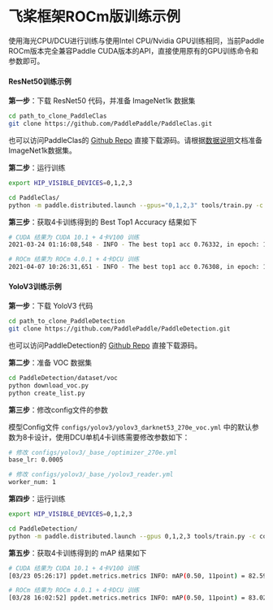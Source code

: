 # 飞桨框架ROCm版训练示例

使用海光CPU/DCU进行训练与使用Intel CPU/Nvidia GPU训练相同，当前Paddle ROCm版本完全兼容Paddle CUDA版本的API，直接使用原有的GPU训练命令和参数即可。

#### ResNet50训练示例

**第一步**：下载 ResNet50 代码，并准备 ImageNet1k 数据集

```bash
cd path_to_clone_PaddleClas
git clone https://github.com/PaddlePaddle/PaddleClas.git
```
也可以访问PaddleClas的 [Github Repo](https://github.com/PaddlePaddle/PaddleClas) 直接下载源码。请根据[数据说明](https://github.com/PaddlePaddle/PaddleClas/blob/release/2.0/docs/zh_CN/tutorials/data.md)文档准备ImageNet1k数据集。

**第二步**：运行训练

```bash
export HIP_VISIBLE_DEVICES=0,1,2,3

cd PaddleClas/
python -m paddle.distributed.launch --gpus="0,1,2,3" tools/train.py -c ./ppcls/configs/ImageNet/ResNet/ResNet50.yaml
```

**第三步**：获取4卡训练得到的 Best Top1 Accuracy 结果如下

```bash
# CUDA 结果为 CUDA 10.1 + 4卡V100 训练
2021-03-24 01:16:08,548 - INFO - The best top1 acc 0.76332, in epoch: 118

# ROCm 结果为 ROCm 4.0.1 + 4卡DCU 训练
2021-04-07 10:26:31,651 - INFO - The best top1 acc 0.76308, in epoch: 109
```

#### YoloV3训练示例

**第一步**：下载 YoloV3 代码

```bash
cd path_to_clone_PaddleDetection
git clone https://github.com/PaddlePaddle/PaddleDetection.git
```
也可以访问PaddleDetection的 [Github Repo](https://github.com/PaddlePaddle/PaddleDetection) 直接下载源码。

**第二步**：准备 VOC 数据集

```bash
cd PaddleDetection/dataset/voc
python download_voc.py
python create_list.py
```

**第三步**：修改config文件的参数

模型Config文件 `configs/yolov3/yolov3_darknet53_270e_voc.yml` 中的默认参数为8卡设计，使用DCU单机4卡训练需要修改参数如下：

```bash
# 修改 configs/yolov3/_base_/optimizer_270e.yml
base_lr: 0.0005

# 修改 configs/yolov3/_base_/yolov3_reader.yml
worker_num: 1
```

**第四步**：运行训练

```bash
export HIP_VISIBLE_DEVICES=0,1,2,3

cd PaddleDetection/
python -m paddle.distributed.launch --gpus 0,1,2,3 tools/train.py -c configs/yolov3/yolov3_darknet53_270e_voc.yml --eval
```

**第五步**：获取4卡训练得到的 mAP 结果如下

```bash
# CUDA 结果为 CUDA 10.1 + 4卡V100 训练
[03/23 05:26:17] ppdet.metrics.metrics INFO: mAP(0.50, 11point) = 82.59%

# ROCm 结果为 ROCm 4.0.1 + 4卡DCU 训练
[03/28 16:02:52] ppdet.metrics.metrics INFO: mAP(0.50, 11point) = 83.02%
```
